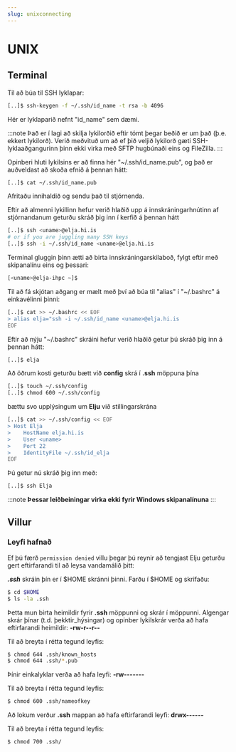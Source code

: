 ```yaml
---
slug: unixconnecting
---
```

# UNIX

## Terminal


Til að búa til SSH lyklapar:

``` bash
[..]$ ssh-keygen -f ~/.ssh/id_name -t rsa -b 4096
```

Hér er lyklaparið nefnt "id\_name" sem dæmi.

:::note
Það er í lagi að skilja lykilorðið eftir tómt þegar beðið er um það (þ.e. ekkert lykilorð). Verið meðvituð um að ef þið veljið lykilorð gæti SSH-lyklaaðgangurinn þinn ekki virka með SFTP hugbúnaði eins og FileZilla.
:::

Opinberi hluti lykilsins er að finna hér "~/.ssh/id\_name.pub", og það er auðveldast að skoða efnið á þennan hátt:
```bash
[..]$ cat ~/.ssh/id_name.pub
```

Afritaðu innihaldið og sendu það til stjórnenda.

Eftir að almenni lykillinn hefur verið hlaðið upp á innskráningarhnútinn af stjórnandanum geturðu skráð þig inn í kerfið á þennan hátt

```bash                                                                                             
[..]$ ssh <uname>@elja.hi.is
# or if you are juggling many SSH keys
[..]$ ssh -i ~/.ssh/id_name <uname>@elja.hi.is
``` 

Terminal gluggin þinn ætti að birta innskráningarskilaboð, fylgt eftir með skipanalínu eins og þessari:

```bash
[<uname>@elja-ihpc ~]$
```
Til að fá skjótan aðgang er mælt með því að búa til "alias" í "~/.bashrc" á einkavélinni þinni:

```bash
[..]$ cat >> ~/.bashrc << EOF
> alias elja="ssh -i ~/.ssh/id_name <uname>@elja.hi.is
EOF
```

Eftir að nýju "~/.bashrc" skráini hefur verið hlaðið getur þú skráð þig inn á þennan hátt:

```bash                                                 
[..]$ elja                          
``` 
Að öðrum kosti geturðu bætt við **config** skrá í **.ssh** möppuna þína

```bash                                                               
[..]$ touch ~/.ssh/config
[..]$ chmod 600 ~/.ssh/config
``` 
bættu svo upplýsingum um **Elju** við stillingarskrána

```bash                                                               
[..]$ cat >> ~/.ssh/config << EOF
> Host Elja
>    HostName elja.hi.is
>    User <uname>
>    Port 22
>    IdentityFile ~/.ssh/id_elja
EOF
``` 
Þú getur nú skráð þig inn með:

```bash
[..]$ ssh Elja
```

:::note
**Þessar leiðbeiningar virka ekki fyrir Windows skipanalínuna**
:::

## Villur

### Leyfi hafnað

Ef þú færð ```permission denied``` villu þegar þú reynir að tengjast Elju geturðu gert eftirfarandi til að leysa vandamálið þitt:


***.ssh*** skráin þín er í $HOME skránni þinni. Farðu í $HOME og skrifaðu:
```bash
$ cd $HOME
$ ls -la .ssh
```

Þetta mun birta heimildir fyrir **.ssh** möppunni og skrár í möppunni. Algengar skrár þínar (t.d. þekktir_hýsingar) og opinber lykilskrár verða að hafa eftirfarandi heimildir: **-rw-r--r--**

Til að breyta í rétta tegund leyfis:

```bash
$ chmod 644 .ssh/known_hosts
$ chmod 644 .ssh/*.pub
```


Þínir einkalyklar verða að hafa leyfi: **-rw-------**

Til að breyta í rétta tegund leyfis:

```bash
$ chmod 600 .ssh/nameofkey
```

Að lokum verður **.ssh** mappan að hafa eftirfarandi leyfi: **drwx------**

Til að breyta í rétta tegund leyfis:


```bash
$ chmod 700 .ssh/
```
